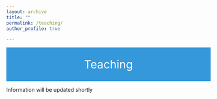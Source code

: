 ```yaml
---
layout: archive
title: ""
permalink: /teaching/ 
author_profile: true

---
```

<div style="display: flex; justify-content: center; align-items: center; background-color: #3498db; color: #fff; padding: 20px; width: 100%; height: 50px; font-size: 30px;">
  <p style="margin: 0; color: #fff;">Teaching </p>
</div>

<style>
a {
    color: #0077b6 !important;
    text-decoration: none; 
}
</style>

<style>
  @media only screen and (max-width: 600px) {
    p {
      font-size: 20px;
    }
  }
</style>

Information will be updated shortly

